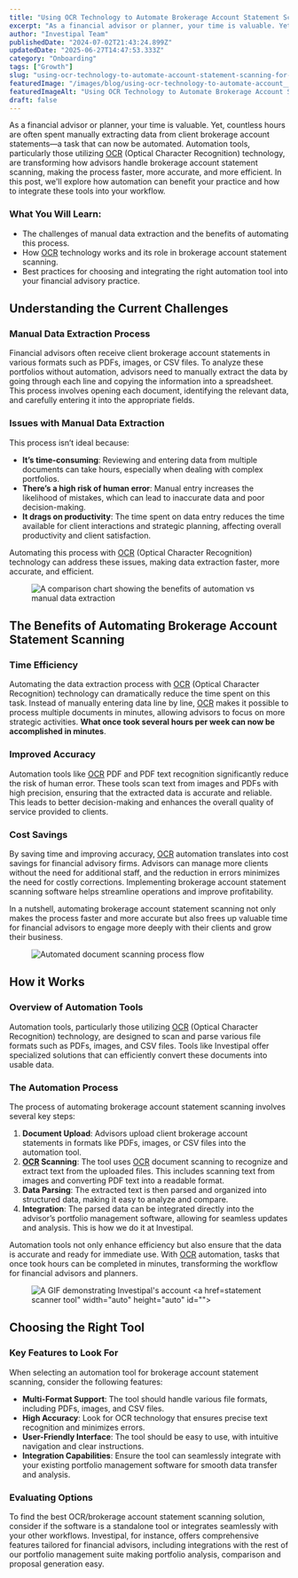 ```yaml
---
title: "Using OCR Technology to Automate Brokerage Account Statement Scanning for Financial Advisors"
excerpt: "As a financial advisor or planner, your time is valuable. Yet, countless hours are often spent manually extracting data from client brokerage account statements-a task that can now be automated."
author: "Investipal Team"
publishedDate: "2024-07-02T21:43:24.899Z"
updatedDate: "2025-06-27T14:47:53.333Z"
category: "Onboarding"
tags: ["Growth"]
slug: "using-ocr-technology-to-automate-account-statement-scanning-for-financial-advisors"
featuredImage: "/images/blog/using-ocr-technology-to-automate-account__66e2032df5ff6d06de2a2506_Using_20OCR_20Technology_.png"
featuredImageAlt: "Using OCR Technology to Automate Brokerage Account Statement Scanning for Financial Advisors"
draft: false
---
```

<p id="">As a financial advisor or planner, your time is valuable. Yet, countless hours are often spent manually extracting data from client brokerage account statements—a task that can now be automated. Automation tools, particularly those utilizing <a href="/features/automated-statement-scanner">OCR</a> (Optical Character Recognition) technology, are transforming how advisors handle brokerage account statement scanning, making the process faster, more accurate, and more efficient. In this post, we'll explore how automation can benefit your practice and how to integrate these tools into your workflow.</p><h3 id="">What You Will Learn:</h3><ul id=""><li id="">The challenges of manual data extraction and the benefits of automating this process.</li><li id="">How <a href="/features/automated-statement-scanner">OCR</a> technology works and its role in brokerage account statement scanning.</li><li id="">Best practices for choosing and integrating the right automation tool into your financial advisory practice.</li></ul><h2 id="">Understanding the Current Challenges</h2><h3 id="">Manual Data Extraction Process</h3><p id="">Financial advisors often receive client brokerage account statements in various formats such as PDFs, images, or CSV files. To analyze these portfolios without automation, advisors need to manually extract the data by going through each line and copying the information into a spreadsheet. This process involves opening each document, identifying the relevant data, and carefully entering it into the appropriate fields.</p><h3 id="">Issues with Manual Data Extraction</h3><p id="">This process isn’t ideal because:</p><ul id=""><li id=""><strong id="">It’s time-consuming</strong>: Reviewing and entering data from multiple documents can take hours, especially when dealing with complex portfolios.</li><li id=""><strong id="">There’s a high risk of human error</strong>: Manual entry increases the likelihood of mistakes, which can lead to inaccurate data and poor decision-making.</li><li id=""><strong id="">It drags on productivity</strong>: The time spent on data entry reduces the time available for client interactions and strategic planning, affecting overall productivity and client satisfaction.</li></ul><p id="">Automating this process with <a href="/features/automated-statement-scanner">OCR</a> (Optical Character Recognition) technology can address these issues, making data extraction faster, more accurate, and efficient.</p><figure id="" class="w-richtext-figure-type-image w-richtext-align-fullwidth" style="max-width:2240px" data-rt-type="image" data-rt-align="fullwidth" data-rt-max-width="2240px"><div id=""><img src="/images/blog/using-ocr-technology-to-automate-account__66e20330f0f057c390c1d4e8_6684771d0349a7ab687b597b_.png" loading="lazy" alt="A comparison chart showing the benefits of automation vs manual data extraction" width="auto" height="auto" id=""></div></figure><h2 id="">The Benefits of Automating Brokerage Account Statement Scanning</h2><h3 id="">Time Efficiency</h3><p id="">Automating the data extraction process with <a href="/features/automated-statement-scanner">OCR</a> (Optical Character Recognition) technology can dramatically reduce the time spent on this task. Instead of manually entering data line by line, <a href="/features/automated-statement-scanner">OCR</a> makes it possible to process multiple documents in minutes, allowing advisors to focus on more strategic activities. <strong id="">What once took several hours per week can now be accomplished in minutes</strong>.</p><h3 id="">Improved Accuracy</h3><p id="">Automation tools like <a href="/features/automated-statement-scanner">OCR</a> PDF and PDF text recognition significantly reduce the risk of human error. These tools scan text from images and PDFs with high precision, ensuring that the extracted data is accurate and reliable. This leads to better decision-making and enhances the overall quality of service provided to clients.</p><h3 id="">Cost Savings</h3><p id="">By saving time and improving accuracy, <a href="/features/automated-statement-scanner">OCR</a> automation translates into cost savings for financial advisory firms. Advisors can manage more clients without the need for additional staff, and the reduction in errors minimizes the need for costly corrections. Implementing brokerage account statement scanning software helps streamline operations and improve profitability.</p><p id="">In a nutshell, automating brokerage account statement scanning not only makes the process faster and more accurate but also frees up valuable time for financial advisors to engage more deeply with their clients and grow their business.</p><figure id="" class="w-richtext-figure-type-image w-richtext-align-fullwidth" data-rt-type="image" data-rt-align="fullwidth"><div id=""><img src="/images/blog/using-ocr-technology-to-automate-account__66e20330f0f057c390c1d4e5_668465d029d633d2da030336_.png" loading="lazy" alt="Automated document scanning process flow" width="auto" height="auto" id=""></div></figure><h2 id="">How it Works</h2><h3 id="">Overview of Automation Tools</h3><p id="">Automation tools, particularly those utilizing <a href="/features/automated-statement-scanner">OCR</a> (Optical Character Recognition) technology, are designed to scan and parse various file formats such as PDFs, images, and CSV files. Tools like Investipal offer specialized solutions that can efficiently convert these documents into usable data.</p><h3 id="">The Automation Process</h3><p id="">The process of automating brokerage account statement scanning involves several key steps:</p><ol id=""><li id=""><strong id="">Document Upload</strong>: Advisors upload client brokerage account statements in formats like PDFs, images, or CSV files into the automation tool.</li><li id=""><strong id=""><a href="/features/automated-statement-scanner">OCR</a> Scanning</strong>: The tool uses <a href="/features/automated-statement-scanner">OCR</a> document scanning to recognize and extract text from the uploaded files. This includes scanning text from images and converting PDF text into a readable format.</li><li id=""><strong id="">Data Parsing</strong>: The extracted text is then parsed and organized into structured data, making it easy to analyze and compare.</li><li id=""><strong id="">Integration</strong>: The parsed data can be integrated directly into the advisor’s portfolio management software, allowing for seamless updates and analysis. This is how we do it at Investipal.</li></ol><p id="">Automation tools not only enhance efficiency but also ensure that the data is accurate and ready for immediate use. With <a href="/features/automated-statement-scanner">OCR</a> automation, tasks that once took hours can be completed in minutes, transforming the workflow for financial advisors and planners.</p><figure id="" class="w-richtext-figure-type-image w-richtext-align-fullwidth" data-rt-type="image" data-rt-align="fullwidth"><div id=""><img src="/images/blog/using-ocr-technology-to-automate-account__66e20330f0f057c390c1d4f3_66846ecf61bbc87e62419bed_.gif" loading="lazy" alt="A GIF demonstrating Investipal's account <a href="/features/automated-statement-scanner">statement scanner</a> tool" width="auto" height="auto" id=""></div></figure><h2 id="">Choosing the Right Tool</h2><h3 id="">Key Features to Look For</h3><p id="">When selecting an automation tool for brokerage account statement scanning, consider the following features:</p><ul id=""><li id=""><strong id="">Multi-Format Support</strong>: The tool should handle various file formats, including PDFs, images, and CSV files.</li><li id=""><strong id="">High Accuracy</strong>: Look for OCR technology that ensures precise text recognition and minimizes errors.</li><li id=""><strong id="">User-Friendly Interface</strong>: The tool should be easy to use, with intuitive navigation and clear instructions.</li><li id=""><strong id="">Integration Capabilities</strong>: Ensure the tool can seamlessly integrate with your existing portfolio management software for smooth data transfer and analysis.</li></ul><h3 id="">Evaluating Options</h3><p id="">To find the best OCR/brokerage account statement scanning solution, consider if the software is a standalone tool or integrates seamlessly with your other workflows. Investipal, for instance, offers comprehensive features tailored for financial advisors, including integrations with the rest of our portfolio management suite making portfolio analysis, comparison and proposal generation easy.</p>